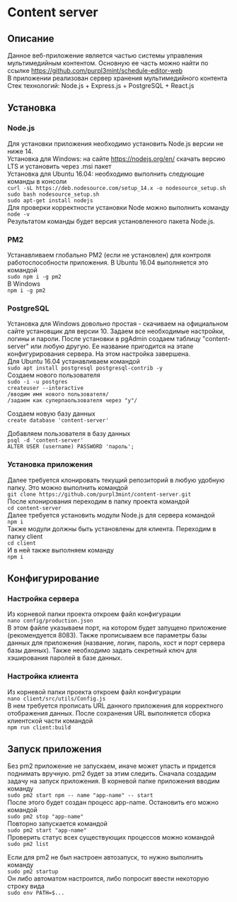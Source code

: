# Content server
## Описание
Данное веб-приложение является частью системы управления мультимедийным контентом. Основную ее часть можно найти по ссылке https://github.com/purpl3mint/schedule-editor-web  
В приложении реализован сервер хранения мультимедийного контента  
Стек технологий: Node.js + Express.js + PostgreSQL + React.js  

## Установка
### Node.js
Для установки приложения необходимо установить Node.js версии не ниже 14.  
Установка для Windows: на сайте https://nodejs.org/en/ скачать версию LTS и установить через .msi пакет  
Установка для Ubuntu 16.04: необходимо выполнить следующие команды в консоли  
    `curl -sL https://deb.nodesource.com/setup_14.x -o nodesource_setup.sh`  
    `sudo bash nodesource_setup.sh`  
    `sudo apt-get install nodejs`  
Для проверки корректности установки Node можно выполнить команду  
    `node -v`  
Результатом команды будет версия установленного пакета Node.js.  

### PM2
Устанавливаем глобально PM2 (если не установлен) для контроля работоспособности приложения. В Ubuntu 16.04 выполняется это командой  
    `sudo npm i -g pm2`  
В Windows  
    `npm i -g pm2`  

### PostgreSQL
Установка для Windows довольно простая - скачиваем на официальном сайте установщик для версии 10. Задаем все необходимые настройки, логины и пароли.
После установки в pgAdmin создаем таблицу "content-server" или любую другую. Ее название пригодится на этапе конфигурирования сервера. На этом настройка завершена.  
Для Ubuntu 16.04 устанавливаем командой  
    `sudo apt install postgresql postgresql-contrib -y`  
Создаем нового пользователя  
    `sudo -i -u postgres`  
    `createuser --interactive`  
    `/вводим имя нового пользователя/`  
    `/задаем как суперпаользователя через "y"/`  

Создаем новую базу данных  
    `create database 'content-server'`  

Добавляем пользователя в базу данных  
    `psql -d 'content-server'`  
    `ALTER USER (username) PASSWORD 'пароль';`  

### Установка приложения
Далее требуется клонировать текущий репозиторий в любую удобную папку. Это можно выполнить командой  
    `git clone https://github.com/purpl3mint/content-server.git`  
После клонирования переходим в папку проекта командой  
    `cd content-server`  
Далее требуется установить модули Node.js для сервера командой  
    `npm i`  
Также модули должны быть установлены для клиента. Переходим в папку client  
    `cd client`  
И в ней также выполняем команду  
    `npm i`  

## Конфигурирование
### Настройка сервера
Из корневой папки проекта откроем файл конфигурации  
    `nano config/production.json`  
В этом файле указываем порт, на котором будет запущено приложение (рекомендуется 8083). Также прописываем все параметры базы данных для приложения (название, логин, пароль, хост и порт сервера базы данных). Также необходимо задать секретный ключ для хэширования паролей в базе данных.  
### Настройка клиента
Из корневой папки проекта откроем файл конфигурации  
    `nano client/src/utils/Config.js`  
В нем требуется прописать URL данного приложения для корректного отображения данных.
После сохранения URL выполняется сборка клиентской части командой  
    `npm run client:build`  

## Запуск приложения
Без pm2 приложение не запускаем, иначе может упасть и придется поднимать вручную. pm2 будет за этим следить. 
Сначала создадим задачу на запуск приложения. В корневой папке приложения вводим команду  
    `sudo pm2 start npm -- name "app-name" -- start`  
После этого будет создан процесс app-name. Остановить его можно командой  
    `sudo pm2 stop "app-name"`  
Повторно запускается командой  
    `sudo pm2 start "app-name"`  
Проверить статус всех существующих процессов можно командой  
    `sudo pm2 list`  

Если для pm2 не был настроен автозапуск, то нужно выполнить команду  
    `sudo pm2 startup`  
Он либо автоматом настроится, либо попросит ввести некоторую строку вида  
    `sudo env PATH=$...`  
